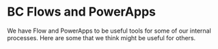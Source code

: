 # BC Flows and PowerApps
We have Flow and PowerApps to be useful tools for some of our internal processes. Here are some that we think might be useful for others.
